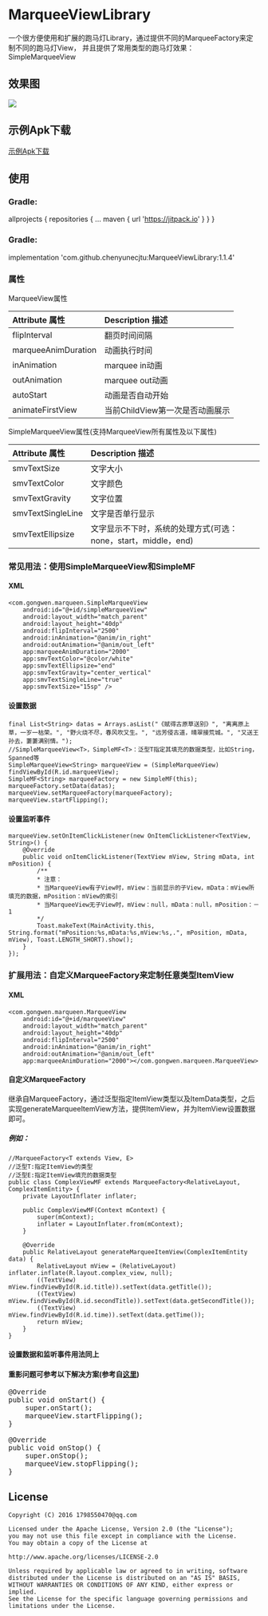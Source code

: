 # MarqueeViewLibrary
一个很方便使用和扩展的跑马灯Library，通过提供不同的MarqueeFactory来定制不同的跑马灯View，
并且提供了常用类型的跑马灯效果：SimpleMarqueeView

效果图
---

<img src="/screenshot/screen_shot.gif"/>

示例Apk下载
---
[示例Apk下载](https://github.com/gongwen/MarqueeViewLibrary/raw/master/sample-apk/app-debug-1.1.3.apk)

## 使用

### Gradle:
allprojects {
		repositories {
			...
			maven { url 'https://jitpack.io' }
		}
	}
### Gradle:
implementation 'com.github.chenyunecjtu:MarqueeViewLibrary:1.1.4'

### 属性
MarqueeView属性

| Attribute 属性          | Description 描述 |
|:---				     |:---|
| flipInterval         |    翻页时间间隔       |
| marqueeAnimDuration         | 动画执行时间            |
| inAnimation         |  marquee in动画          |
| outAnimation         | marquee out动画          |
| autoStart         | 动画是否自动开始         |
| animateFirstView         | 当前ChildView第一次是否动画展示         |

SimpleMarqueeView属性(支持MarqueeView所有属性及以下属性)

| Attribute 属性          | Description 描述 |
|:---				     |:---|
| smvTextSize         |    文字大小       |
| smvTextColor         | 文字颜色            |
| smvTextGravity         |  文字位置          |
| smvTextSingleLine | 文字是否单行显示 |
| smvTextEllipsize | 文字显示不下时，系统的处理方式(可选：none，start，middle，end) |

### 常见用法：使用SimpleMarqueeView和SimpleMF

#### XML
```
<com.gongwen.marqueen.SimpleMarqueeView
    android:id="@+id/simpleMarqueeView"
    android:layout_width="match_parent"
    android:layout_height="40dp"
    android:flipInterval="2500"
    android:inAnimation="@anim/in_right"
    android:outAnimation="@anim/out_left"
    app:marqueeAnimDuration="2000"
    app:smvTextColor="@color/white"
    app:smvTextEllipsize="end"
    app:smvTextGravity="center_vertical"
    app:smvTextSingleLine="true"
    app:smvTextSize="15sp" />
```

#### 设置数据
```
final List<String> datas = Arrays.asList("《赋得古原草送别》", "离离原上草，一岁一枯荣。", "野火烧不尽，春风吹又生。", "远芳侵古道，晴翠接荒城。", "又送王孙去，萋萋满别情。");
//SimpleMarqueeView<T>，SimpleMF<T>：泛型T指定其填充的数据类型，比如String，Spanned等
SimpleMarqueeView<String> marqueeView = (SimpleMarqueeView) findViewById(R.id.marqueeView);
SimpleMF<String> marqueeFactory = new SimpleMF(this);
marqueeFactory.setData(datas);
marqueeView.setMarqueeFactory(marqueeFactory);
marqueeView.startFlipping();
```

#### 设置监听事件
```
marqueeView.setOnItemClickListener(new OnItemClickListener<TextView, String>() {
    @Override
    public void onItemClickListener(TextView mView, String mData, int mPosition) {
        /**
        * 注意：
        * 当MarqueeView有子View时，mView：当前显示的子View，mData：mView所填充的数据，mPosition：mView的索引
        * 当MarqueeView无子View时，mView：null，mData：null，mPosition：－1
        */
        Toast.makeText(MainActivity.this, String.format("mPosition:%s,mData:%s,mView:%s,.", mPosition, mData, mView), Toast.LENGTH_SHORT).show();
    }
});
```

### 扩展用法：自定义MarqueeFactory来定制任意类型ItemView

#### XML
```
<com.gongwen.marqueen.MarqueeView
    android:id="@+id/marqueeView"
    android:layout_width="match_parent"
    android:layout_height="40dp"
    android:flipInterval="2500"
    android:inAnimation="@anim/in_right"
    android:outAnimation="@anim/out_left"
    app:marqueeAnimDuration="2000"></com.gongwen.marqueen.MarqueeView>

```

#### 自定义MarqueeFactory
继承自MarqueeFactory，通过泛型指定ItemView类型以及ItemData类型，之后实现generateMarqueeItemView方法，提供ItemView，并为ItemView设置数据即可。
##### 例如：
```
//MarqueeFactory<T extends View, E>
//泛型T:指定ItemView的类型
//泛型E:指定ItemView填充的数据类型
public class ComplexViewMF extends MarqueeFactory<RelativeLayout, ComplexItemEntity> {
    private LayoutInflater inflater;

    public ComplexViewMF(Context mContext) {
        super(mContext);
        inflater = LayoutInflater.from(mContext);
    }

    @Override
    public RelativeLayout generateMarqueeItemView(ComplexItemEntity data) {
        RelativeLayout mView = (RelativeLayout) inflater.inflate(R.layout.complex_view, null);
        ((TextView) mView.findViewById(R.id.title)).setText(data.getTitle());
        ((TextView) mView.findViewById(R.id.secondTitle)).setText(data.getSecondTitle());
        ((TextView) mView.findViewById(R.id.time)).setText(data.getTime());
        return mView;
    }
}
```
#### 设置数据和监听事件用法同上

#### 重影问题可参考以下解决方案(参考自[这里](https://github.com/sfsheng0322/MarqueeView))

<pre>
@Override
public void onStart() {
    super.onStart();
    marqueeView.startFlipping();
}

@Override
public void onStop() {
    super.onStop();
    marqueeView.stopFlipping();
}
</pre>
License
--
    Copyright (C) 2016 1798550470@qq.com

    Licensed under the Apache License, Version 2.0 (the "License");
    you may not use this file except in compliance with the License.
    You may obtain a copy of the License at

    http://www.apache.org/licenses/LICENSE-2.0

    Unless required by applicable law or agreed to in writing, software
    distributed under the License is distributed on an "AS IS" BASIS,
    WITHOUT WARRANTIES OR CONDITIONS OF ANY KIND, either express or implied.
    See the License for the specific language governing permissions and
    limitations under the License.
